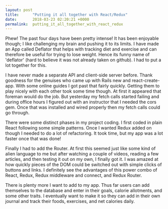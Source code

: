 ```yaml
---
layout: post
title:      "Putting it all together with React/Redux"
date:       2018-03-23 02:20:21 +0000
permalink:  putting_it_all_together_with_react_redux
---
```



Phew! The past four days have been pretty intense! It has been enjoyable though; I like challenging my brain and pushing it to its limits. I have made an App called Deflator that helps with tracking diet and exercise and can therefore be useful for trying to lose weight. Hence its funny name of 'deflator' (hard to believe it was not already taken on github). I had to put a lot together for this. 

I have never made a separate API and client-side server before. Thank goodness for the genuises who came up with Rails new and react-create-app. With some online guides I got past that fairly quickly. Getting them to play nicely with each other took some time though. At first it appeared that foreman would do the job. But yesterday my fetch calls started failing and during office hours I figured out with an instructor that I needed the cors gem. Once that was installed and wired properly then my fetch calls could go through. 

There were some distinct phases in my project coding. I first coded in plain React following some simple patterns. Once I wanted Redux added on though I needed to do a lot of refactoring. It took time, but my app was a lot faster once that was done!

Finally I had to add the Router. At first this seemed just like some kind of alien language to me but after watching a couple of videos, reading a few articles, and then testing it out on my own, I finally got it. I was amazed at how quickly pieces of the DOM could be switched out with simple clicks of buttons and links. I definitely see the advantages of this power combo of React, Redux, Redux middleware and connect, and Redux Router. 

There is plenty more I want to add to my app. Thus far users can add themselves to the database and enter in their goals, calorie allotments, and some other traits. I eventually want to make it so they can add in their own journal and track their foods, exercises, and net calories daily. 


